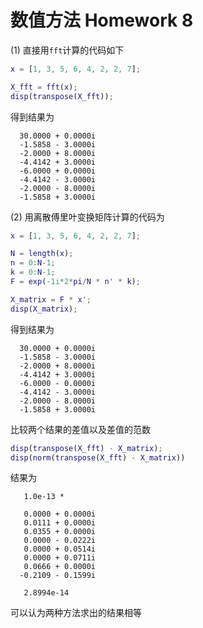 # 数值方法 Homework 8

(1) 直接用`fft`计算的代码如下

```matlab
x = [1, 3, 5, 6, 4, 2, 2, 7];

X_fft = fft(x);
disp(transpose(X_fft));
```
得到结果为
```
  30.0000 + 0.0000i
  -1.5858 - 3.0000i
  -2.0000 + 8.0000i
  -4.4142 + 3.0000i
  -6.0000 + 0.0000i
  -4.4142 - 3.0000i
  -2.0000 - 8.0000i
  -1.5858 + 3.0000i
```

(2) 用离散傅里叶变换矩阵计算的代码为
```matlab
x = [1, 3, 5, 6, 4, 2, 2, 7];

N = length(x);
n = 0:N-1;
k = 0:N-1;
F = exp(-1i*2*pi/N * n' * k);

X_matrix = F * x';
disp(X_matrix);
```

得到结果为
```
  30.0000 + 0.0000i
  -1.5858 - 3.0000i
  -2.0000 + 8.0000i
  -4.4142 + 3.0000i
  -6.0000 - 0.0000i
  -4.4142 - 3.0000i
  -2.0000 - 8.0000i
  -1.5858 + 3.0000i
```

比较两个结果的差值以及差值的范数
```matlab
disp(transpose(X_fft) - X_matrix);
disp(norm(transpose(X_fft) - X_matrix))
```
结果为
```
   1.0e-13 *

   0.0000 + 0.0000i
   0.0111 + 0.0000i
   0.0355 + 0.0000i
   0.0000 - 0.0222i
   0.0000 + 0.0514i
   0.0000 + 0.0711i
   0.0666 + 0.0000i
  -0.2109 - 0.1599i

   2.8994e-14
```

可以认为两种方法求出的结果相等